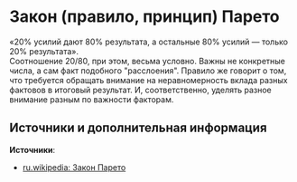 # Закон (правило, принцип) Парето  

«20% усилий дают 80% результата, а остальные 80% усилий — только 20% результата».  
Соотношение 20/80, при этом, весьма условно. Важны не конкретные числа, а сам факт подобного "расслоения". Правило же говорит о том, что требуется обращать внимание на неравномерность вклада разных фактовов в итоговый результат. И, соответственно, уделять разное внимание разным по важности факторам.


## Источники и дополнительная информация

**Источники**:

- [ru.wikipedia: Закон Парето](https://ru.wikipedia.org/wiki/Закон_Парето)
